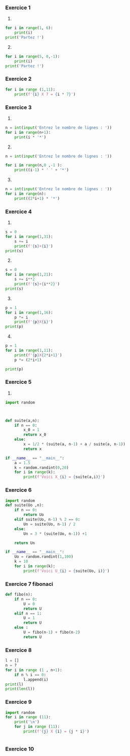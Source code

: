 ### Exercice 1
1.
`````python
for i in range(1, 6):
    print(i)
print('Partez !')
`````

2. 
`````python
for i in range(5, 0,-1):
    print(i)
print('Partez !')
`````
### Exercice 2
````python
for i in range (1,11):
    print(f'{i} X 7 = {i * 7}')
````
### Exercice 3
1.
`````python
n = int(input('Entrez le nombre de lignes : '))
for i in range(n+1):
    print(i * '*')
`````
2. 
````python
n = int(input('Entrez le nombre de lignes : '))

for i in range(n,0 ,-1 ):
    print((i-1) * ' ' + '*')
````
3. 
`````python
n = int(input('Entrez le nombre de lignes : '))
for i in range(n):
    print((2*i+1) * '*')
`````
### Exercice 4
1.
`````python
s = 0
for i in range(1,31):
    s += i
    print(f'{s}+{i}')
print(s)
`````
2. 
````python
s = 0
for i in range(1,21):
    s += i**2
    print(f'{s}+{i**2}')
print(s)
````
3. 
`````python
p = 1
for i in range(1,16):
    p *= i
    print(f'{p}X{i}')
print(p)
`````

4. 
`````python
p = 1
for i in range(1,11):
    print(f'{p}X{2*i+1}')
    p *= (2*i+1)

print(p)
`````

### Exercice 5
1. 
`````python
import random



def suite(a,n):
    if n == 0:
        x_0 = 1
        return x_0
    else:
        x = 1/2 * (suite(a, n-1) + a / suite(a, n-1))
        return x

if __name__ == "__main__":
    a = 1.5
    k = random.randint(0,20)
    for i in range(k):
        print(f'Voici X_{i} = {suite(a,i)}')
`````
### Exercice 6
`````python
import random
def suite(Uo ,n):
    if n == 0:
        return Uo
    elif suite(Uo, n-1) % 2 == 0:
        Un = suite(Uo, n-1) / 2
    else:
        Un = 3 * (suite(Uo, n-1)) +1

    return Un

if __name__ == "__main__":
    Uo = random.randint(1,100)
    k = 10
    for i in range(k):
        print(f'Voici U_{i} = {suite(Uo, i)}')
`````
### Exercice 7 fibonaci
`````python
def fibo(n):
    if n == 0:
        U = 0
        return U
    elif n == 1:
        U = 1
        return U
    else :
        U = fibo(n-1) + fibo(n-2)
        return U
`````
### Exercice 8
`````python
l = []
n = ?
for i in range (1 , n+1):
    if n % i == 0:
        l.append(i)
print(l)
print(len(l))
`````

### Exercice 9

`````python
import random
for i in range (11):
    print('\n')
    for j in range (11):
        print(f'{j} X {i} = {j * i}')



`````

### Exercice 10


